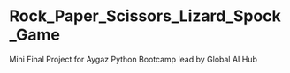 # Rock_Paper_Scissors_Lizard_Spock_Game
Mini Final Project for Aygaz Python Bootcamp lead by Global AI Hub

